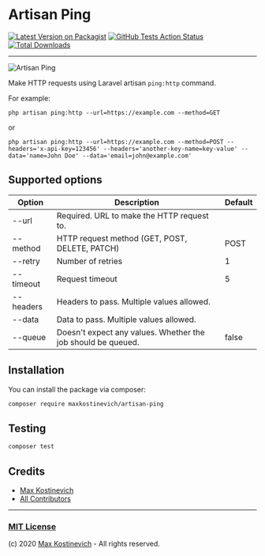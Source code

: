 # Artisan Ping

[![Latest Version on Packagist](https://img.shields.io/packagist/v/maxkostinevich/artisan-ping.svg?style=flat-square)](https://packagist.org/packages/maxkostinevich/artisan-ping)
[![GitHub Tests Action Status](https://img.shields.io/github/workflow/status/maxkostinevich/artisan-ping/run-tests?label=tests)](https://github.com/maxkostinevich/artisan-ping/actions?query=workflow%3ATests+branch%3Amain)
[![Total Downloads](https://img.shields.io/packagist/dt/maxkostinevich/artisan-ping.svg?style=flat-square)](https://packagist.org/packages/maxkostinevich/artisan-ping)

---

![Artisan Ping](https://user-images.githubusercontent.com/10295466/104108964-2a3e3480-52da-11eb-8f26-cc83c51b986a.png)

Make HTTP requests using Laravel artisan `ping:http` command.

For example:

```
php artisan ping:http --url=https://example.com --method=GET
```

or

```
php artisan ping:http --url=https://example.com --method=POST --headers='x-api-key=123456' --headers='another-key-name=key-value' --data='name=John Doe' --data='email=john@example.com'
```

## Supported options

| Option    | Description                                                  | Default |
| --------- | ------------------------------------------------------------ | ------- |
| --url     | Required. URL to make the HTTP request to.                   |         |
| --method  | HTTP request method (GET, POST, DELETE, PATCH)               | POST    |
| --retry   | Number of retries                                            | 1       |
| --timeout | Request timeout                                              | 5       |
| --headers | Headers to pass. Multiple values allowed.                    |         |
| --data    | Data to pass. Multiple values allowed.                       |         |
| --queue   | Doesn't expect any values. Whether the job should be queued. | false   |

## Installation

You can install the package via composer:

```bash
composer require maxkostinevich/artisan-ping
```

## Testing

```bash
composer test
```

## Credits

-   [Max Kostinevich](https://github.com/maxkostinevich)
-   [All Contributors](../../contributors)

---

### [MIT License](https://opensource.org/licenses/MIT)

(c) 2020 [Max Kostinevich](https://maxkostinevich.com) - All rights reserved.
